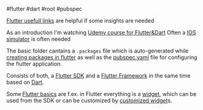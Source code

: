 #flutter #dart #root #pubspec

[Flutter usefull links](/techstack/flutter/Flutter%20usefull%20links.md) are helpful if some insights are needed

As an introduction I'm watching [Udemy course for Flutter&Dart](/techstack/flutter/Udemy%20course%20for%20Flutter&Dart.md)
Often a [IOS simulator](/techstack/ios/IOS%20simulator.md) is often needed

The basic folder cantains a `.packages` file which is auto-generated while [creating packages in flutter](/techstack/flutter/creating%20packages%20in%20flutter.md) as well as the [pubspec.yaml](/techstack/flutter/pubspec.yaml.md) file for configuring the flutter application.

Consists of both, a [Flutter SDK](/Flutter%20SDK) and a [Flutter Framework](/Flutter%20Framework) in the same time based on [Dart](/techstack/flutter/Dart.md).

Some [Flutter basics](/techstack/flutter/Flutter%20basics.md) are f.ex. in Flutter everything is a [widget](/techstack/flutter/widget.md), which can be used from the SDK or can be customized by [customized widget](/customized%20widget)s. 

